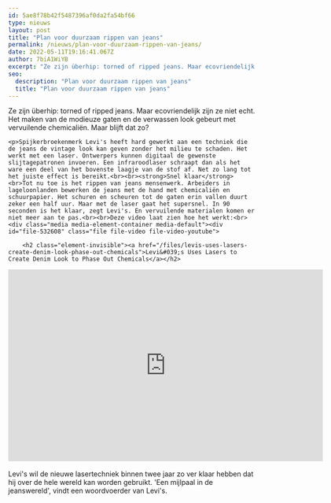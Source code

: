 ```yaml
---
id: 5ae8f78b42f5487396af0da2fa54bf66
type: nieuws
layout: post
title: "Plan voor duurzaam rippen van jeans"
permalink: /nieuws/plan-voor-duurzaam-rippen-van-jeans/
date: 2022-05-11T19:16:41.067Z
author: 7biA1WiYB
excerpt: "Ze zijn überhip: torned of ripped jeans. Maar ecovriendelijk zijn ze niet echt. Het maken van de modieuze gaten en de verwassen look gebeurt met vervuilende chemicaliën. Maar blijft dat zo?  "
seo:
  description: "Plan voor duurzaam rippen van jeans"
  title: "Plan voor duurzaam rippen van jeans"
---
```

Ze zijn überhip: torned of ripped jeans. Maar ecovriendelijk zijn ze niet echt. Het maken van de modieuze gaten en de verwassen look gebeurt met vervuilende chemicaliën. Maar blijft dat zo?  

    <p>Spijkerbroekenmerk Levi's heeft hard gewerkt aan een techniek die de jeans de vintage look kan geven zonder het milieu te schaden. Het werkt met een laser. Ontwerpers kunnen digitaal de gewenste slijtagepatronen invoeren. Een infraroodlaser schraapt dan als het ware een deel van het bovenste laagje van de stof af. Net zo lang tot het juiste effect is bereikt.<br><br><strong>Snel klaar</strong><br>Tot nu toe is het rippen van jeans mensenwerk. Arbeiders in lageloonlanden bewerken de jeans met de hand met chemicaliën en schuurpapier. Het schuren en scheuren tot de gaten erin vallen duurt zeker een half uur. Maar met de laser gaat het supersnel. In 90 seconden is het klaar, zegt Levi's. En vervuilende materialen komen er niet meer aan te pas.<br><br>Deze video laat zien hoe het werkt:<br><div class="media media-element-container media-default"><div id="file-532608" class="file file-video file-video-youtube">

        <h2 class="element-invisible"><a href="/files/levis-uses-lasers-create-denim-look-phase-out-chemicals">Levi&#039;s Uses Lasers to Create Denim Look to Phase Out Chemicals</a></h2>
    
  
  <div class="content">
    <div class="media-youtube-video file media-element file-default media-youtube-1">
  <iframe class="media-youtube-player" width="640" height="390" title="Levi&#039;s Uses Lasers to Create Denim Look to Phase Out Chemicals" src="https://www.youtube.com/embed/6_RC-yVGVxY?wmode=opaque&controls=" name="Levi&#039;s Uses Lasers to Create Denim Look to Phase Out Chemicals" frameborder="0" allowfullscreen="">Video van Levi&amp;#039;s Uses Lasers to Create Denim Look to Phase Out Chemicals</iframe>
</div>
  </div>

  
</div>
</div><br>Levi's wil de nieuwe lasertechniek binnen twee jaar zo ver klaar hebben dat hij over de hele wereld kan worden gebruikt. 'Een mijlpaal in de jeanswereld', vindt een woordvoerder van Levi's.  
